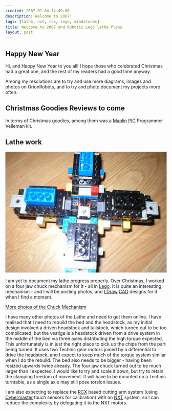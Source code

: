 ```yaml
---
created: 2007-01-04 14:49:00
description: Welcome to 2007!
tags: [lathe, nxt, rcx, lego, mindstorms]
title: Welcome to 2007 and Robotic Lego lathe Plans
layout: post
---
```

## Happy New Year

Hi, and Happy New Year to you all! I hope those who celebrated Christmas had a great one, and the rest of my readers had a good time anyway.

Among my resolutions are to try and use more diagrams, images and photos on OrionRobots, and to try and photo document my projects more often.

## Christmas Goodies Reviews to come

In terms of Christmas goodies, among them was a [Maplin](/wiki/maplin.html "Maplin") [PIC](/wiki/pic.html "PIC") Programmer Velleman kit.

## Lathe work

![Lego Lathe Chuck - This is a view of the chuck at its widest extent. I am aware that the transmission between the arms may be vulnerable to chips, but be aware that the mechanism will be deployed vertically with the job held horizontally, so it should not be in the path of it.](/galleries/gallery-19-four-jaw-chuck/405-chuck1-4.JPG)

I am yet to document my lathe progress properly. Over Christmas, I worked on a four jaw chuck mechanism for it - all in [Lego](/wiki/lego.html "The best known construction toy"). It is quite an interesting mechanism - and I will be posting photos, and [LDraw](/wiki/ldraw_system.html "The LDraw Lego CAD System") [CAD](/wiki/cad.html "Computer Aided Design") designs for it when I find a moment.

[More photos of the Chuck Mechanism](/galleries/gallery-19-four-jaw-chuck/)

I have many other photos of the Lathe and need to get them online. I have realised that I need to rebuild the bed and the headstock, as my initial design involved a driven headstock and tailstock, which turned out to be too complicated, but the vestige is a headstock driven from a drive system in the middle of the bed via three axles distributing the high torque expected. This unfortunately is in just the right place to pick up the chips from the part being turned. It uses two Technic gear motors joined by a differential to drive the headstock, and I expect to keep much of the torque system similar when I do the rebuild. The bed also needs to be bigger - having been resized upwards twice already. The four jaw chuck turned out to be much larger than I expected. I would like to try and scale it down, but try to retain the clamping freedom of movement. It will have to be mounted on a Technic turntable, as a single axle may still pose torsion issues.

I am also expecting to replace the [RCX](/wiki/rcx.html "The Lego RCX") based cutting arm system (using [Cybermaster](/wiki/cybermaster.html "CyberMaster") touch sensors for calibration) with an [NXT](/wiki/nxt.html "Lego's NeXT generation robotics kit") system, so I can reduce the complexity by delegating it to the NXT motors.
